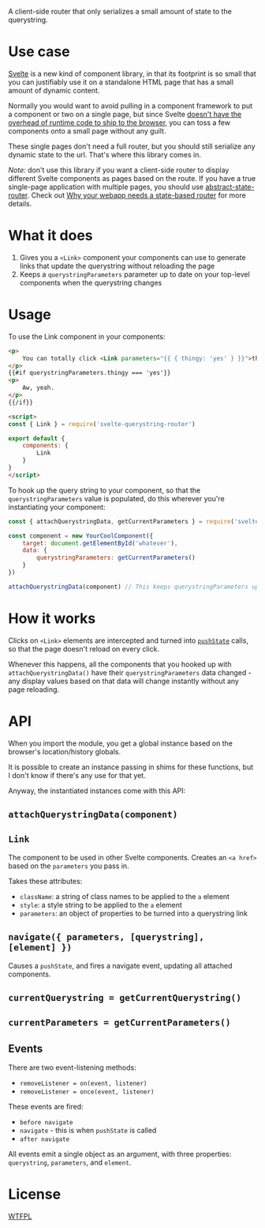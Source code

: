 A client-side router that only serializes a small amount of state to the querystring.

# Use case

[Svelte](https://svelte.technology/) is a new kind of component library, in that its footprint is so small that you can justifiably use it on a standalone HTML page that has a small amount of dynamic content.

Normally you would want to avoid pulling in a component framework to put a component or two on a single page, but since Svelte [doesn't have the overhead of runtime code to ship to the browser](https://svelte.technology/blog/frameworks-without-the-framework), you can toss a few components onto a small page without any guilt.

These single pages don't need a full router, but you should still serialize any dynamic state to the url.  That's where this library comes in.

*Note:*  don't use this library if you want a client-side router to display different Svelte components as pages based on the route. If you have a true single-page application with multiple pages, you should use [abstract-state-router](https://github.com/TehShrike/abstract-state-router).  Check out [Why your webapp needs a state-based router](http://joshduff.com/#!/post/2015-06-why-you-need-a-state-router.md) for more details.

# What it does

1. Gives you a `<Link>` component your components can use to generate links that update the querystring without reloading the page
2. Keeps a `querystringParameters` parameter up to date on your top-level components when the querystring changes

# Usage

To use the Link component in your components:

```html
<p>
	You can totally click <Link parameters="{{ { thingy: 'yes' } }}">this</Link>
</p>
{{#if querystringParameters.thingy === 'yes'}}
<p>
	Aw, yeah.
</p>
{{/if}}

<script>
const { Link } = require('svelte-querystring-router')

export default {
	components: {
		Link
	}
}
</script>
```

To hook up the query string to your component, so that the `querystringParameters` value is populated, do this wherever you're instantiating your component:

```js
const { attachQuerystringData, getCurrentParameters } = require('svelte-querystring-router')

const component = new YourCoolComponent({
	target: document.getElementById('whatever'),
	data: {
		querystringParameters: getCurrentParameters()
	}
})

attachQuerystringData(component) // This keeps querystringParameters updated
```

# How it works

Clicks on `<Link>` elements are intercepted and turned into [`pushState`](https://developer.mozilla.org/en-US/docs/Web/API/History_API#The_pushState()_method) calls, so that the page doesn't reload on every click.

Whenever this happens, all the components that you hooked up with `attachQuerystringData()` have their `querystringParameters` data changed - any display values based on that data will change instantly without any page reloading.

# API

When you import the module, you get a global instance based on the browser's location/history globals.

It is possible to create an instance passing in shims for these functions, but I don't know if there's any use for that yet.

Anyway, the instantiated instances come with this API:

## `attachQuerystringData(component)`

## `Link`

The component to be used in other Svelte components.  Creates an `<a href>` based on the `parameters` you pass in.

Takes these attributes:

- `className`: a string of class names to be applied to the `a` element
- `style`: a style string to be applied to the `a` element
- `parameters`: an object of properties to be turned into a querystring link

## `navigate({ parameters, [querystring], [element] })`

Causes a `pushState`, and fires a navigate event, updating all attached components.

## `currentQuerystring = getCurrentQuerystring()`

## `currentParameters = getCurrentParameters()`

## Events

There are two event-listening methods:

- `removeListener = on(event, listener)`
- `removeListener = once(event, listener)`

These events are fired:

- `before navigate`
- `navigate` - this is when `pushState` is called
- `after navigate`

All events emit a single object as an argument, with three properties: `querystring`, `parameters`, and `element`.

# License

[WTFPL](http://wtfpl2.com)
